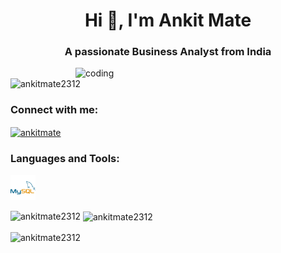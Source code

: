 <h1 align="center">Hi 👋, I'm Ankit Mate</h1>
<h3 align="center">A passionate Business Analyst from India</h3>

<img align="right" alt="coding" width="400" src="https://softest.co/wp-content/uploads/2022/08/1_zVnWJtyGOX_kUIDm6ccCfQ.gif">

<p align="left"> <img src="https://komarev.com/ghpvc/?username=ankitmate2312&label=Profile%20views&color=0e75b6&style=flat" alt="ankitmate2312" /> </p>

<h3 align="left">Connect with me:</h3>
<p align="left">
<a href="https://linkedin.com/in/ankitmate" target="blank"><img align="center" src="https://raw.githubusercontent.com/rahuldkjain/github-profile-readme-generator/master/src/images/icons/Social/linked-in-alt.svg" alt="ankitmate" height="30" width="40" /></a>
</p>

<h3 align="left">Languages and Tools:</h3>
<p align="left"> <a href="https://www.mysql.com/" target="_blank" rel="noreferrer"> <img src="https://raw.githubusercontent.com/devicons/devicon/master/icons/mysql/mysql-original-wordmark.svg" alt="mysql" width="40" height="40"/> </a> </p>

<p><img align="left" src="https://github-readme-stats.vercel.app/api/top-langs?username=ankitmate2312&show_icons=true&locale=en&layout=compact" alt="ankitmate2312" /></p>

<p>&nbsp;<img align="center" src="https://github-readme-stats.vercel.app/api?username=ankitmate2312&show_icons=true&locale=en" alt="ankitmate2312" /></p>

<p><img align="center" src="https://github-readme-streak-stats.herokuapp.com/?user=ankitmate2312&" alt="ankitmate2312" /></p>

